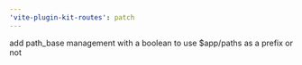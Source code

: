 ```yaml
---
'vite-plugin-kit-routes': patch
---
```


add path_base management with a boolean to use $app/paths as a prefix or not
